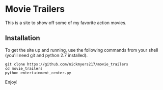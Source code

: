 # Movie Trailers
This is a site to show off some of my favorite action movies.

## Installation
To get the site up and running, use the following commands from your shell (you'll need git and python 2.7 installed).

``` shell
git clone https://github.com/nickmyers217/movie_trailers
cd movie_trailers
python entertainment_center.py
```

Enjoy!
